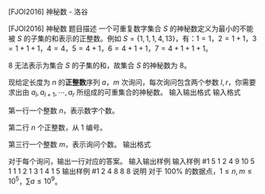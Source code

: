 



[FJOI2016] 神秘数 - 洛谷














[FJOI2016] 神秘数
题目描述
一个可重复数字集合 $S$ 的神秘数定义为最小的不能被 $S$ 的子集的和表示的正整数。例如 $S=\{1,1,1,4,13\}$，有：$1 = 1$，$2 = 1+1$，$3 = 1+1+1$，$4 = 4$，$5 = 4+1$，$6 = 4+1+1$，$7 = 4+1+1+1$。

$8$ 无法表示为集合 $S$ 的子集的和，故集合 $S$ 的神秘数为 $8$。

现给定长度为 $n$ 的**正整数**序列 $a$，$m$ 次询问，每次询问包含两个参数 $l,r$，你需要求出由 $a_l,a_{l+1},\cdots,a_r$ 所组成的可重集合的神秘数。
输入输出格式
输入格式

第一行一个整数 $n$，表示数字个数。

第二行 $n$ 个正整数，从 $1$ 编号。

第三行一个整数 $m$，表示询问个数。
输出格式

对于每个询问，输出一行对应的答案。
输入输出样例
输入样例 #1
5
1 2 4 9 10
5
1 1
1 2
1 3
1 4
1 5
输出样例 #1
2
4
8
8
8
说明
对于 $100\%$ 的数据点，$1\le n,m\le {10}^5$，$\sum a\le {10}^9$。






